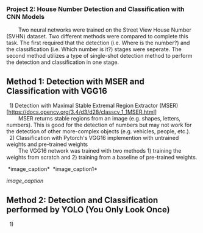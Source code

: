 ### Project 2: House Number Detection and Classification with CNN Models
&nbsp;&nbsp;&nbsp;&nbsp;&nbsp;&nbsp;&nbsp;&nbsp;Two neural networks were trained on the Street View House Number (SVHN) dataset. Two different methods were compared to complete this task. The first required that the detection (i.e. Where is the number?) and the classification (i.e. Which number is it?) stages were seperate. The second method utilizes a type of single-shot detection method to perform the detection and classification in one stage.

## Method 1: Detection with MSER and Classification with VGG16
&nbsp;&nbsp;1) Detection with Maximal Stable Extremal Region Extractor (MSER)[https://docs.opencv.org/3.4/d3/d28/classcv_1_1MSER.html]  
&nbsp;&nbsp;&nbsp;&nbsp;&nbsp;&nbsp;&nbsp;&nbsp;MSER returns stable regions from an image (e.g. shapes, letters, numbers). This is good for the detection of numbers but may not work for the detection of other more-complex objects (e.g. vehicles, people, etc.).  
&nbsp;&nbsp;2) Classification with Pytorch's VGG16 implemention with untrained weights and pre-trained weights  
&nbsp;&nbsp;&nbsp;&nbsp;&nbsp;&nbsp;&nbsp;&nbsp;The VGG16 network was trained with two methods 1) training the weights from scratch and 2) training from a baseline of pre-trained weights.  

<img src="https://user-images.githubusercontent.com/29446797/167309158-949b24bc-2e22-47fc-a688-d06bbb262538.png" alt>
*image_caption*
<img src="https://user-images.githubusercontent.com/29446797/167309161-c2e9381e-4ef2-46fc-8ca0-6a3af97f615e.png" alt>  
*image_caption1*
<p>
    <em>image_caption</em>
</p>

## Method 2: Detection and Classification performed by YOLO (You Only Look Once)
&nbsp;&nbsp;1)
